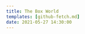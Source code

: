 ```yaml
---
title: The Box World
templates: [github-fetch.md]
date: 2021-05-27 14:30:00
--- 
```


<script>
  let url = "https://github.com/ChromeUniverse/The-Box-World/";
</script>